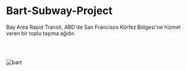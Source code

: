# Bart-Subway-Project
Bay Area Rapid Transit, ABD'de San Francisco Körfez Bölgesi'ne hizmet veren bir toplu taşıma ağıdır.


<br>
<br>

![bart](https://github.com/user-attachments/assets/25e2b997-6bd6-46a9-8fcd-cfcb91c1e0b7)
